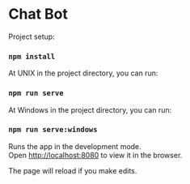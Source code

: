 # Chat Bot

Project setup:

### `npm install`

At UNIX in the project directory, you can run:

### `npm run serve`

At Windows in the project directory, you can run:

### `npm run serve:windows`

Runs the app in the development mode.\
Open [http://localhost:8080](http://localhost:8080) to view it in the browser.

The page will reload if you make edits.
